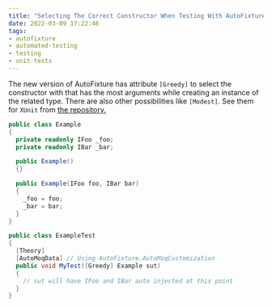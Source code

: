 ```yaml
---
title: "Selecting The Correct Constructor When Testing With AutoFixture"
date: 2022-03-09 17:22:46
tags:
- autofixture
- automated-testing
- testing
- unit-tests
---
```


The new version of AutoFixture has attribute `[Greedy]` to select the constructor with that has the most arguments while creating an instance of the related type. There are also other possibilities like `[Modest]`. See them for `XUnit` from [the repository.](https://github.com/AutoFixture/AutoFixture/tree/master/Src/AutoFixture.xUnit2)

```csharp
public class Example
{
  private readonly IFoo _foo;
  private readonly IBar _bar;

  public Example()
  {}

  public Example(IFoo foo, IBar bar)
  {
    _foo = foo;
    _bar = bar;
  }
}

public class ExampleTest
{
  [Theory]
  [AutoMoqData] // Using AutoFixture.AutoMoqCustomization
  public void MyTest([Greedy] Example sut)
  {
    // sut will have IFoo and IBar auto injected at this point
  }
}
```
